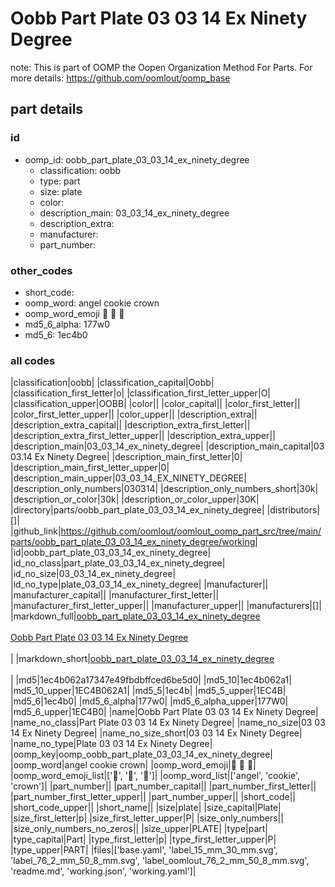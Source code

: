 # Oobb Part Plate 03 03 14 Ex Ninety Degree  

note: This is part of OOMP the Oopen Organization Method For Parts. For more details: https://github.com/oomlout/oomp_base

##  part details





### id
* oomp_id: oobb_part_plate_03_03_14_ex_ninety_degree
  * classification: oobb
  * type: part
  * size: plate
  * color: 
  * description_main: 03_03_14_ex_ninety_degree
  * description_extra: 
  * manufacturer: 
  * part_number: 

### other_codes
* short_code: 
* oomp_word: angel cookie crown
* oomp_word_emoji :angel: :cookie: :crown:
* md5_6_alpha: 177w0
* md5_6: 1ec4b0

### all codes 
|classification|oobb|
|classification_capital|Oobb|
|classification_first_letter|o|
|classification_first_letter_upper|O|
|classification_upper|OOBB|
|color||
|color_capital||
|color_first_letter||
|color_first_letter_upper||
|color_upper||
|description_extra||
|description_extra_capital||
|description_extra_first_letter||
|description_extra_first_letter_upper||
|description_extra_upper||
|description_main|03_03_14_ex_ninety_degree|
|description_main_capital|03 03.14 Ex Ninety Degree|
|description_main_first_letter|0|
|description_main_first_letter_upper|0|
|description_main_upper|03_03_14_EX_NINETY_DEGREE|
|description_only_numbers|030314|
|description_only_numbers_short|30k|
|description_or_color|30k|
|description_or_color_upper|30K|
|directory|parts/oobb_part_plate_03_03_14_ex_ninety_degree|
|distributors|[]|
|github_link|https://github.com/oomlout/oomlout_oomp_part_src/tree/main/parts/oobb_part_plate_03_03_14_ex_ninety_degree/working|
|id|oobb_part_plate_03_03_14_ex_ninety_degree|
|id_no_class|part_plate_03_03_14_ex_ninety_degree|
|id_no_size|03_03_14_ex_ninety_degree|
|id_no_type|plate_03_03_14_ex_ninety_degree|
|manufacturer||
|manufacturer_capital||
|manufacturer_first_letter||
|manufacturer_first_letter_upper||
|manufacturer_upper||
|manufacturers|[]|
|markdown_full|[oobb_part_plate_03_03_14_ex_ninety_degree](https://github.com/oomlout/oomlout_oomp_part_src/tree/main/parts/oobb_part_plate_03_03_14_ex_ninety_degree/working)<br>[](https://github.com/oomlout/oomlout_oomp_part_src/tree/main/parts/oobb_part_plate_03_03_14_ex_ninety_degree/working)<br>[Oobb Part Plate 03 03 14 Ex Ninety Degree](https://github.com/oomlout/oomlout_oomp_part_src/tree/main/parts/oobb_part_plate_03_03_14_ex_ninety_degree/working)<br><br>|
|markdown_short|[oobb_part_plate_03_03_14_ex_ninety_degree](https://github.com/oomlout/oomlout_oomp_part_src/tree/main/parts/oobb_part_plate_03_03_14_ex_ninety_degree/working)<br><br>|
|md5|1ec4b062a17347e49fbdbffced6be5d0|
|md5_10|1ec4b062a1|
|md5_10_upper|1EC4B062A1|
|md5_5|1ec4b|
|md5_5_upper|1EC4B|
|md5_6|1ec4b0|
|md5_6_alpha|177w0|
|md5_6_alpha_upper|177W0|
|md5_6_upper|1EC4B0|
|name|Oobb Part Plate 03 03 14 Ex Ninety Degree|
|name_no_class|Part Plate 03 03 14 Ex Ninety Degree|
|name_no_size|03 03 14 Ex Ninety Degree|
|name_no_size_short|03 03 14 Ex Ninety Degree|
|name_no_type|Plate 03 03 14 Ex Ninety Degree|
|oomp_key|oomp_oobb_part_plate_03_03_14_ex_ninety_degree|
|oomp_word|angel cookie crown|
|oomp_word_emoji|:angel: :cookie: :crown:|
|oomp_word_emoji_list|[':angel:', ':cookie:', ':crown:']|
|oomp_word_list|['angel', 'cookie', 'crown']|
|part_number||
|part_number_capital||
|part_number_first_letter||
|part_number_first_letter_upper||
|part_number_upper||
|short_code||
|short_code_upper||
|short_name||
|size|plate|
|size_capital|Plate|
|size_first_letter|p|
|size_first_letter_upper|P|
|size_only_numbers||
|size_only_numbers_no_zeros||
|size_upper|PLATE|
|type|part|
|type_capital|Part|
|type_first_letter|p|
|type_first_letter_upper|P|
|type_upper|PART|
|files|['base.yaml', 'label_15_mm_30_mm.svg', 'label_76_2_mm_50_8_mm.svg', 'label_oomlout_76_2_mm_50_8_mm.svg', 'readme.md', 'working.json', 'working.yaml']|
